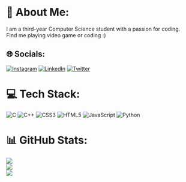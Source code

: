 # 💫 About Me:
I am a third-year Computer Science student with a passion for coding.<br>Find me playing video game or coding :)


## 🌐 Socials:
[![Instagram](https://img.shields.io/badge/Instagram-%23E4405F.svg?logo=Instagram&logoColor=white)](https://instagram.com/captainyogs) [![LinkedIn](https://img.shields.io/badge/LinkedIn-%230077B5.svg?logo=linkedin&logoColor=white)](https://linkedin.com/in/yogesh120) [![Twitter](https://img.shields.io/badge/Twitter-%231DA1F2.svg?logo=Twitter&logoColor=white)](https://twitter.com/CaptainYogs) 

# 💻 Tech Stack:
![C](https://img.shields.io/badge/c-%2300599C.svg?style=for-the-badge&logo=c&logoColor=white) ![C++](https://img.shields.io/badge/c++-%2300599C.svg?style=for-the-badge&logo=c%2B%2B&logoColor=white) ![CSS3](https://img.shields.io/badge/css3-%231572B6.svg?style=for-the-badge&logo=css3&logoColor=white) ![HTML5](https://img.shields.io/badge/html5-%23E34F26.svg?style=for-the-badge&logo=html5&logoColor=white) ![JavaScript](https://img.shields.io/badge/javascript-%23323330.svg?style=for-the-badge&logo=javascript&logoColor=%23F7DF1E) ![Python](https://img.shields.io/badge/python-3670A0?style=for-the-badge&logo=python&logoColor=ffdd54)
# 📊 GitHub Stats:
![](https://github-readme-stats.vercel.app/api?username=CaptainYogs&theme=dark&hide_border=false&include_all_commits=false&count_private=false)<br/>
![](https://github-readme-streak-stats.herokuapp.com/?user=CaptainYogs&theme=dark&hide_border=false)<br/>
![](https://github-readme-stats.vercel.app/api/top-langs/?username=CaptainYogs&theme=dark&hide_border=false&include_all_commits=false&count_private=false&layout=compact)

<!-- Proudly created with GPRM ( https://gprm.itsvg.in ) -->
